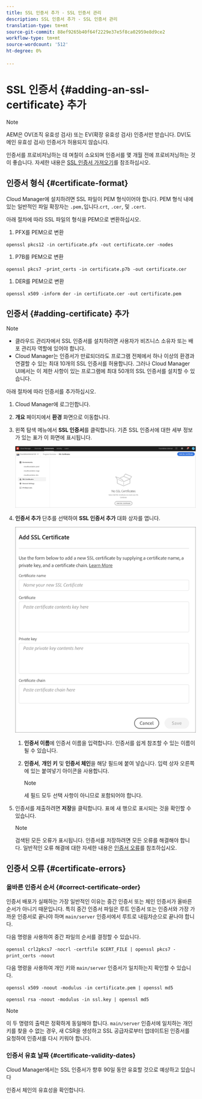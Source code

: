 ```yaml
---
title: SSL 인증서 추가 - SSL 인증서 관리
description: SSL 인증서 추가 - SSL 인증서 관리
translation-type: tm+mt
source-git-commit: 88ef9265b40f64f2229e37e5f8ca02959e8d9ce2
workflow-type: tm+mt
source-wordcount: '512'
ht-degree: 0%

---
```



# SSL 인증서 {#adding-an-ssl-certificate} 추가

>[!NOTE]
>AEM은 OV(조직 유효성 검사) 또는 EV(확장 유효성 검사) 인증서만 받습니다. DV(도메인 유효성 검사) 인증서가 허용되지 않습니다.

인증서를 프로비저닝하는 데 며칠이 소요되며 인증서를 몇 개월 전에 프로비저닝하는 것이 좋습니다. 자세한 내용은 [SSL 인증서 가져오기](/help/implementing/cloud-manager/managing-ssl-certifications/get-ssl-certificate.md)를 참조하십시오.

## 인증서 형식 {#certificate-format}

Cloud Manager에 설치하려면 SSL 파일이 PEM 형식이어야 합니다. PEM 형식 내에 있는 일반적인 파일 확장자는 `.pem,`입니다.`crt`, `.cer`, 및 `.cert`.

아래 절차에 따라 SSL 파일의 형식을 PEM으로 변환하십시오.

1. PFX를 PEM으로 변환

`openssl pkcs12 -in certificate.pfx -out certificate.cer -nodes`

1. P7B를 PEM으로 변환

`openssl pkcs7 -print_certs -in certificate.p7b -out certificate.cer`

1. DER를 PEM으로 변환

`openssl x509 -inform der -in certificate.cer -out certificate.pem`

## 인증서 {#adding-certificate} 추가

>[!NOTE]
>* 클라우드 관리자에서 SSL 인증서를 설치하려면 사용자가 비즈니스 소유자 또는 배포 관리자 역할에 있어야 합니다.
>* Cloud Manager는 인증서가 만료되더라도 프로그램 전체에서 하나 이상의 환경과 연결할 수 있는 최대 10개의 SSL 인증서를 허용합니다. 그러나 Cloud Manager UI에서는 이 제한 사항이 있는 프로그램에 최대 50개의 SSL 인증서를 설치할 수 있습니다.


아래 절차에 따라 인증서를 추가하십시오.

1. Cloud Manager에 로그인합니다.
1. **개요** 페이지에서 **환경** 화면으로 이동합니다.
1. 왼쪽 탐색 메뉴에서 **SSL 인증서**&#x200B;를 클릭합니다. 기존 SSL 인증서에 대한 세부 정보가 있는 표가 이 화면에 표시됩니다.

   ![](/help/implementing/cloud-manager/assets/ssl/ssl-cert-1.png)
1. **인증서 추가** 단추를 선택하여 **SSL 인증서 추가** 대화 상자를 엽니다.

   ![](/help/implementing/cloud-manager/assets/ssl/ssl-cert-2.png)
   1. **인증서 이름**&#x200B;에 인증서 이름을 입력합니다. 인증서를 쉽게 참조할 수 있는 이름이 될 수 있습니다.
   1. **인증서**, **개인 키** 및 **인증서 체인**&#x200B;을 해당 필드에 붙여 넣습니다. 입력 상자 오른쪽에 있는 붙여넣기 아이콘을 사용합니다.

      >[!NOTE]
      >세 필드 모두 선택 사항이 아니므로 포함되어야 합니다.
1. 인증서를 제출하려면 **저장**&#x200B;을 클릭합니다. 표에 새 행으로 표시되는 것을 확인할 수 있습니다.
   >[!NOTE]
   >검색된 모든 오류가 표시됩니다. 인증서를 저장하려면 모든 오류를 해결해야 합니다. 일반적인 오류 해결에 대한 자세한 내용은 [인증서 오류](#certificate-errors)를 참조하십시오.

## 인증서 오류 {#certificate-errors}

### 올바른 인증서 순서 {#correct-certificate-order}

인증서 배포가 실패하는 가장 일반적인 이유는 중간 인증서 또는 체인 인증서가 올바른 순서가 아니기 때문입니다. 특히 중간 인증서 파일은 루트 인증서 또는 인증서와 가장 가까운 인증서로 끝나야 하며 `main/server` 인증서에서 루트로 내림차순으로 끝나야 합니다.

다음 명령을 사용하여 중간 파일의 순서를 결정할 수 있습니다.

`openssl crl2pkcs7 -nocrl -certfile $CERT_FILE | openssl pkcs7 -print_certs -noout`

다음 명령을 사용하여 개인 키와 `main/server` 인증서가 일치하는지 확인할 수 있습니다.

`openssl x509 -noout -modulus -in certificate.pem | openssl md5`

`openssl rsa -noout -modulus -in ssl.key | openssl md5`

>[!NOTE]
>이 두 명령의 출력은 정확하게 동일해야 합니다. `main/server` 인증서에 일치하는 개인 키를 찾을 수 없는 경우, 새 CSR을 생성하고 SSL 공급자로부터 업데이트된 인증서를 요청하여 인증서를 다시 키워야 합니다.

### 인증서 유효 날짜 {#certificate-validity-dates}

Cloud Manager에서는 SSL 인증서가 향후 90일 동안 유효할 것으로 예상하고 있습니다

인증서 체인의 유효성을 확인합니다.
